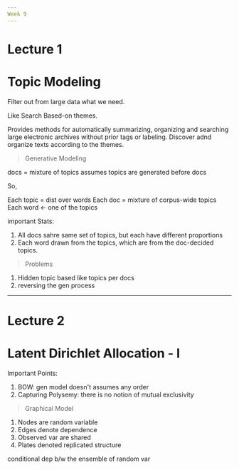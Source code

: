 ```yaml
---
Week 9
---
```


# Lecture 1

# Topic Modeling

Filter out from large data what we need.

Like Search Based-on themes.

Provides methods for automatically summarizing, organizing and searching large electronic archives without prior tags or labeling.
Discover adnd organize texts according to the themes.

> Generative Modeling

docs = mixture of topics
assumes topics are generated before docs

So,

Each topic = dist over words
Each doc = mixture of corpus-wide topics
Each word <- one of the topics

important Stats:

1. All docs sahre same set of topics, but each have different proportions
2. Each word drawn from the topics, which are from the doc-decided topics.

> Problems

1. Hidden topic based like topics per docs
2. reversing the gen process


---

# Lecture 2

# Latent Dirichlet Allocation - I

Important Points:

1. BOW: gen model doesn't assumes any order
2. Capturing Polysemy: there is no notion of mutual exclusivity

> Graphical Model
1. Nodes are random variable
2. Edges denote dependence
3. Observed var are shared
4. Plates denoted replicated structure

conditional dep b/w the ensemble of random var


